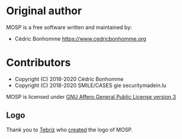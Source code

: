 # Original author

MOSP is a free software written and maintained by:

* Cédric Bonhomme https://www.cedricbonhomme.org


# Contributors

* Copyright (C) 2018-2020 Cédric Bonhomme
* Copyright (C) 2018-2020 SMILE/CASES gie securitymadein.lu

MOSP is licensed under
[GNU Affero General Public License version 3](https://www.gnu.org/licenses/agpl-3.0.html)

## Logo

Thank you to [Tebriz](https://github.com/tebriz159) who
[created](https://github.com/CASES-LU/MOSP/issues/7) the logo of MOSP.
